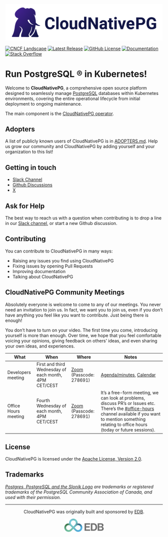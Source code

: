 [![CloudNativePG](/logo/cloudnativepg-landscape-blue.png)](https://cloudnative-pg.io/)

[![CNCF Landscape](https://img.shields.io/badge/CNCF%20Landscape-5699C6)](https://landscape.cncf.io/?item=app-definition-and-development--database--cloudnativepg)
[![Latest Release](https://img.shields.io/github/v/release/cloudnative-pg/cloudnative-pg.svg)][latest-release]
[![GitHub License](https://img.shields.io/github/license/cloudnative-pg/cloudnative-pg)][license]
[![Documentation][documentation-badge]][documentation]
[![Stack Overflow](https://img.shields.io/badge/stackoverflow-cloudnative--pg-blue?logo=stackoverflow&logoColor=%23F48024&link=https%3A%2F%2Fstackoverflow.com%2Fquestions%2Ftagged%2Fcloudnative-pg)][stackoverflow]

# Run PostgreSQL ® in Kubernetes!

Welcome to **CloudNativePG**, a comprehensive open source platform designed to
seamlessly manage [PostgreSQL](https://www.postgresql.org/) databases within
Kubernetes environments, covering the entire operational lifecycle from initial
deployment to ongoing maintenance.

The main component is the [CloudNativePG operator](https://github.com/cloudnative-pg/cloudnative-pg).

## Adopters

A list of publicly known users of CloudNativePG is in [ADOPTERS.md](https://github.com/cloudnative-pg/cloudnative-pg/blob/main/ADOPTERS.md).
Help us grow our community and CloudNativePG by adding yourself and your
organization to this list!

## Getting in touch

- [Slack Channel](https://join.slack.com/t/cloudnativepg/shared_invite/zt-2zwwqipes-uid14OHUGpFAHtPODlzV4g)
- [Github Discussions](https://github.com/cloudnative-pg/cloudnative-pg/discussions)
- [X](https://x.com/CloudNativePg)

## Ask for Help

The best way to reach us with a question when contributing is to drop a line in
our [Slack channel](https://join.slack.com/t/cloudnativepg/shared_invite/zt-2zwwqipes-uid14OHUGpFAHtPODlzV4g), or
start a new Github discussion.

## Contributing

You can contribute to CloudNativePG in many ways:

- Raising any issues you find using CloudNativePG
- Fixing issues by opening Pull Requests
- Improving documentation
- Talking about CloudNativePG

## CloudNativePG Community Meetings

Absolutely everyone is welcome to come to any of our meetings. You never need an
invitation to join us. In fact, we want you to join us, even if you don’t have
anything you feel like you want to contribute. Just being there is enough!

You don’t have to turn on your video. The first time you come, introducing
yourself is more than enough. Over time, we hope that you feel comfortable
voicing your opinions, giving feedback on others’ ideas, and even sharing your
own ideas, and experiences.

| What               | When                                                | Where                                                                                                      | Notes                                                                                                              |
| ------------------ | ----------------------------------------------------- | ---------------------------------------------------------------------------------------------------------- | ------------------------------------------------------------------------------------------------------------------ |
| Developers meeting | First and third Wednesday of each month, 4PM CET/CEST | [Zoom](https://enterprisedb.zoom.us/j/95167522706?pwd=WTJxZFRVUUFBNHVrL3hSVDhuMXdQUT09) (Passcode: 278691) | [Agenda/minutes](https://docs.google.com/document/d/1Bmf2AZG5WLKAyESJbYk7MbsfiuD3jgdIDQrDkNuKT9w/edit?usp=sharing), [Calendar](https://calendar.google.com/calendar?cid=NTRuNzMxMjY5aDNhcDN1cGs4MzdyYW9naThAZ3JvdXAuY2FsZW5kYXIuZ29vZ2xlLmNvbQ) |
| Office Hours meeting | Fourth Wednesday of each month, 4PM CET/CEST | [Zoom](https://enterprisedb.zoom.us/j/95167522706?pwd=WTJxZFRVUUFBNHVrL3hSVDhuMXdQUT09) (Passcode: 278691) | It’s a free-form meeting, we can look at problems, discuss PR’s or Issues etc. There’s the [#office-hours](https://cloudnativepg.slack.com/archives/C05RKMLTY1F) channel available if you want to mention something relating to office hours (today or future sessions). |

## License

CloudNativePG is licensed under the [Apache License, Version 2.0](https://github.com/cloudnative-pg/governance/blob/main/LICENSE).

## Trademarks

*[Postgres, PostgreSQL and the Slonik Logo](https://www.postgresql.org/about/policies/trademarks/)
are trademarks or registered trademarks of the PostgreSQL Community Association
of Canada, and used with their permission.*

---

<p align="center">
CloudNativePG was originally built and sponsored by <a href="https://www.enterprisedb.com">EDB</a>.
</p>

<p style="text-align:center;" align="center">
      <picture align="center">
         <source media="(prefers-color-scheme: dark)" srcset="/logo/edb_landscape_color_white.svg">
         <source media="(prefers-color-scheme: light)" srcset="/logo/edb_landscape_color_grey.svg">
         <img align="center" src="/logo/edb_landscape_color_grey.svg" alt="EDB logo" width="25%"/>
      </picture>
</p>






[stackoverflow]: https://stackoverflow.com/questions/tagged/cloudnative-pg
[latest-release]: https://github.com/cloudnative-pg/cloudnative-pg/releases/latest
[documentation]: https://cloudnative-pg.io/documentation/current/
[license]: https://github.com/cloudnative-pg/cloudnative-pg?tab=Apache-2.0-1-ov-file#readme
[documentation-badge]: https://img.shields.io/badge/Documentation-white?logo=data%3Aimage%2Fpng%3Bbase64%2CiVBORw0KGgoAAAANSUhEUgAAACAAAAAgCAYAAABzenr0AAAGN0lEQVR4nJRXXWwcVxU%2B8%2F%2BzP%2BPZtR2v7dqy07jUJUALNaiK6lZyUVVKWgGKaIv8QCMekBAVQlQICcEzVZFQVYFKQhASEBHlISJPCRJEshTFChgrIYHEiYMh69jetffHM7Mzc%2B9Bs7vjnTs7yZpZWbt37s%2F5zne%2Bc861CD0eXRkbHc3NfjeffvxNAGEAgULD2756v35%2B3qe1Nc4fnQVEXlA2LnOcXlCF8S%2B6vvVgq%2FL3M65X3e51PvfQCU4WJgZe%2B8GQ8fS7AKgjBB8KEHwjDXZSjkf0CREAaXM2eI9c65siqWxWl360Xl74ANHz%2Fy8AitxnTBfmz%2BhyYS4wGhwObQCIHSA0AigOMBzvOsXzd4pnjyL6NMmWEH8hi2b28Og3%2FqRJA0ewfQy0v1vGO2NovwPo%2FEU%2FwVgSU1PI%2BSu79v3lJAB8HM%2BTI%2FO%2FUUXzM4xHIe0xI4DdRqOAwnF%2F38ePPyzaDIDh%2FMxcWh462m08aojuGY97C0nrAEHg9BlF0fmeAPr0J15vbaKsp0BZQzEDEAlP9B209UIIVXUta%2FQEQHwxgxFjTc%2BRskAwrgVWmHtg22vMPJwLDqGUNJIAMHVAkGu3WdpZz6NAkgSXpINSycluV28er1a3rJ4M3F2%2F9AtCvXKycRrTQttrjINjxxxIL9jevxdaDHU%2FTBr6pL5ruzuLZubgUQBOY2hPij3GBUe7tBCMBRE2KrXVSz0BBI%2FtPVgtV%2F%2FxkZ5WSjI%2F%2BFIXC3sHJwgT4yFqrZFFTSlVrp3sGYLwcfxSmXCbS00j2Ms4K7qkOsFx6qdTuiHtG4AimfmM8NyvOvR2G48qXtZ2fsfrN7%2BqpcRyUp0glKiimDm4TwAcHBp%2B9WeA4ki0GMWNR9OVF8BZvn7xtI%2FF09H8jzLEgz6yLwCDuelnFXHkTZZOytCOEdqDOtGwsm%2BNj00fXt%2B6%2Bj4vcA7bwNrZwENmXwAKuZnvsNRThs5ozMPfPiHyoDF7xiduHcXb70A8dRFheHjiySQATBZk0nl9MHPkBEWUoEtYjyrPFNwGzfdlD37Zdu98KCv%2BMmD2BYpUCvcST39e0%2BS1Wr249FAAg7mPzWrS5NstEbE0xrsiA6QN1PfRFLnhr%2BspxVJTlY8Mw1DqNXeyCQFREEXz9cHB0QOev73QaNhOF4B%2B45PHFHFgDhJTqjuubJFqX1KQco7NTTuW8kq95k2G4eLEGzM7lfItnjNeTKcOfV%2FT8hOuV77A9IK0XjgMpCO0ZiuV3L%2F6njCFAOmucGB3OII5XgCXEJTDdZLElVbu3Vz0fWexvL30k0B6ggBACOmIUBAEUKX0dDTvW7RCYcdZPq6n%2FSsQnUO2RuyBRgQ9Rc5mMvJ6CNIj1nXfd9qWAsCkaZzJAk1L8UjVqY737dSjfCGrPHWqXL32Q0mB%2F2BXnke00WaEYv2aTzAbnuV5pcWkDGAAGJmhSafh6hjr%2BW2SVYHrP7bb%2BOdPW%2FUgflGlTM2gaK%2Ft7tp6%2BN6yixdN89DcIwGktIFPABfNbwoQqQWEUnDJzg1g0jDeK5p7Kp7nensXFI7uyAr%2FLyM7fYLnpa6LYScE8vDnot5hrKlslm%2BfE3nVxJgO4o3KcYu%2FF8XM8yFQ27n%2F65Te%2FzKl3Jhpjj6TCIDneRD5%2FItxr1vdkALw7p1qfeWPpjHxMtsXaPxu6FLc%2BrnbSB1r7fcrlr36nqwMzQfnplJDryQCGOh%2FbLjhcM%2FEvQ4Pdund9xRV5m1LfTXaF%2BK9gsLGB9nsgddcz8thM%2FarPzYM8%2FFazf9sMFaU%2Fi%2FwvNANwEhPvUGR8ozn7d%2BiDKXixtKpbHp81nV9E7puRy31ixKUbOe%2Fv3Ud891ghhDrL5Z975eaOvV%2BCNRp0Gfz%2BcJjDABdTwlpdfKbId0t5XYAcHz5D5ZVtWUp9%2Flog2L7PgVJqZx0HOE5Cqghemv1%2Bt%2FeGBmZ%2BdB2yNN72UEpnzXG32YADA186i3bIpPxMhuKrFK%2Fd77JUnbkKbYvRJlC8DzKSZK76Lq1he2dKy%2BZuSfesSz5a2xHDbLJ%2BJaqdv5H4EUY%2BzbG2m9HgN7mg81bfw4W1uu7AjvHaqDhqF%2FZ3Fq5XFy%2FcESSDsx5fvZ7wLEsNfXk%2BjlVHfpSCOB%2FAQAA%2F%2F8zd8orZc2N9AAAAABJRU5ErkJggg%3D%3D
